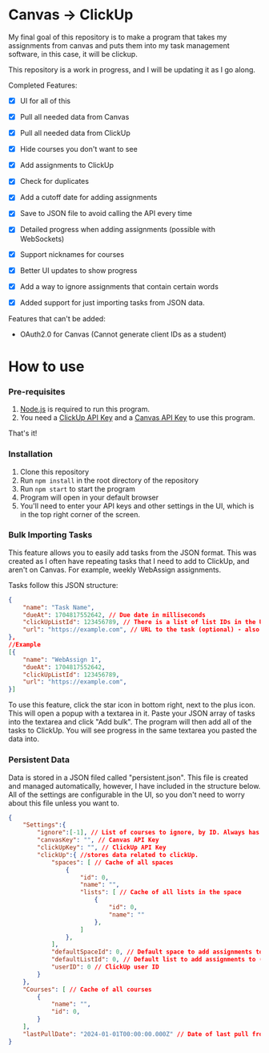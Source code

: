 # Canvas -> ClickUp

My final goal of this repository is to make a program that takes my assignments from canvas and puts them into my task management software, in this case, it will be clickup.

This repository is a work in progress, and I will be updating it as I go along.

Completed Features: 
- [x] UI for all of this
- [x] Pull all needed data from Canvas
- [x] Pull all needed data from ClickUp
- [x] Hide courses you don't want to see
- [x] Add assignments to ClickUp
- [x] Check for duplicates
- [x] Add a cutoff date for adding assignments
- [x] Save to JSON file to avoid calling the API every time
- [x] Detailed progress when adding assignments (possible with WebSockets)
- [x] Support nicknames for courses 
- [x] Better UI updates to show progress
- [x] Add a way to ignore assignments that contain certain words
- [x] Added support for just importing tasks from JSON data. 


Features that can't be added:
- OAuth2.0 for Canvas (Cannot generate client IDs as a student)
# How to use 

### Pre-requisites
1. [Node.js](https://nodejs.org/en/) is required to run this program.
2. You need a [ClickUp API Key](https://docs.clickup.com/en/articles/1367130-getting-started-with-the-clickup-api) and a [Canvas API Key](https://community.canvaslms.com/t5/Student-Guide/How-do-I-manage-API-access-tokens-as-a-student/ta-p/273) to use this program.

That's it!
### Installation
1. Clone this repository
2. Run `npm install` in the root directory of the repository
3. Run `npm start` to start the program
4. Program will open in your default browser
5. You'll need to enter your API keys and other settings in the UI, which is in the top right corner of the screen.

### Bulk Importing Tasks
This feature allows you to easily add tasks from the JSON format. This was created as I often have repeating tasks that I need to add to ClickUp, and aren't on Canvas. For example, weekly WebAssign assignments.

Tasks follow this JSON structure:
```json 
{
    "name": "Task Name",
    "dueAt": 1704817552642, // Due date in milliseconds
    "clickUpListId": 123456789, // There is a list of list IDs in the UI on the add tasks in bulk page.
    "url": "https://example.com", // URL to the task (optional) - also this just adds to the description, so you can technically add anything here
},
//Example
[{
    "name": "WebAssign 1",
    "dueAt": 1704817552642,
    "clickUpListId": 123456789,
    "url": "https://example.com",
}]
```
To use this feature, click the star icon in bottom right, next to the plus icon. This will open a popup with a textarea in it. Paste your JSON array of tasks into the textarea and click "Add bulk". The program will then add all of the tasks to ClickUp. You will see progress in the same textarea you pasted the data into.

### Persistent Data
Data is stored in a JSON filed called "persistent.json". This file is created and managed automatically, however, I have included in the structure below. All of the settings are configurable in the UI, so you don't need to worry about this file unless you want to.

```json
{
    "Settings":{
        "ignore":[-1], // List of courses to ignore, by ID. Always has -1 in it, this is done to avoid errors
        "canvasKey": "", // Canvas API Key
        "clickUpKey": "", // ClickUp API Key
        "clickUp":{ //stores data related to clickUp.
            "spaces": [ // Cache of all spaces
                {
                    "id": 0, 
                    "name": "", 
                    "lists": [ // Cache of all lists in the space
                        {
                            "id": 0,
                            "name": ""
                        },
                    ] 
                },
            ],
            "defaultSpaceId": 0, // Default space to add assignments to
            "defaultListId": 0, // Default list to add assignments to (unused right now)
            "userID": 0 // ClickUp user ID
        }
    },
    "Courses": [ // Cache of all courses
        {
            "name": "",
            "id": 0,
        }
    ],
    "lastPullDate": "2024-01-01T00:00:00.000Z" // Date of last pull from Canvas, used to determine if classes should be re-pulled from Canvas, default is every 30 days
}
```
